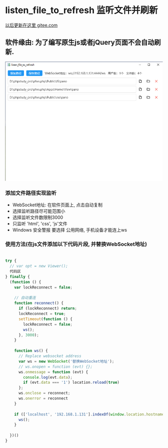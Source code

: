 # listen_file_to_refresh 监听文件并刷新

[以后更新在这里 gitee.com](https://gitee.com/null_593_9900/listen_file_to_refresh)
## 软件缘由: 为了编写原生js或者jQuery页面不会自动刷新.

![Image text](./doc/1.png)

### 添加文件路径实现监听

- WebSocket地址: 在软件页面上, 点击自动复制
- 选择监听路径尽可能范围小
- 选择监听文件数限制3000
- 只监听 'html', 'css', 'js'文件
- Windows 安全警报 要选择 公用网络, 手机设备才能连上ws

### 使用方法(在js文件添加以下代码片段, 并替换WebSocket地址)

```js

try {
  // var opt = new Viewer();
  代码区
} finally {
  (function () {
    var lockReconnect = false;

    // 自动重连
    function reconnect() {
      if (lockReconnect) return;
      lockReconnect = true;
      setTimeout(function () {
        lockReconnect = false;
        ws();
      }, 3000);
    }

    function ws() {
      // Replace websocket address
      var ws = new WebSocket('替换WebSocket地址');
      // ws.onopen = function (evt) {};
      ws.onmessage = function (evt) {
        console.log(evt.data);
        if (evt.data === '1') location.reload(true)
      };
      ws.onclose = reconnect;
      ws.onerror = reconnect
    }

    if (['localhost', '192.168.1.131'].indexOf(window.location.hostname) > -1) {
      ws();
    }

  })()
}

```
